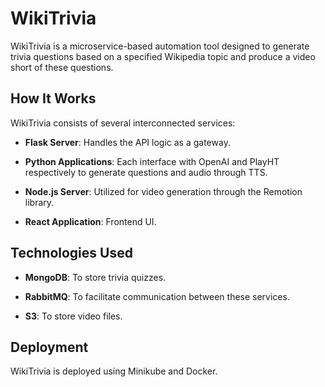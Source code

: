 # WikiTrivia

WikiTrivia is a microservice-based automation tool designed to generate trivia questions based on a specified Wikipedia topic and produce a video short of these questions.

## How It Works

WikiTrivia consists of several interconnected services:

- **Flask Server**: Handles the API logic as a gateway.

- **Python Applications**: Each interface with OpenAI and PlayHT respectively to generate questions and audio through TTS.

- **Node.js Server**: Utilized for video generation through the Remotion library.

- **React Application**: Frontend UI.

## Technologies Used

- **MongoDB**: To store trivia quizzes.

- **RabbitMQ**: To facilitate communication between these services.

- **S3**: To store video files.

## Deployment

WikiTrivia is deployed using Minikube and Docker.
